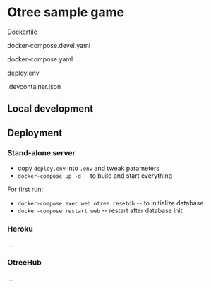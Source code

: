 # Otree sample game


Dockerfile

docker-compose.devel.yaml

docker-compose.yaml

deploy.env

.devcontainer.json


## Local development


## Deployment

### Stand-alone server

- copy `deploy.env` into `.env` and tweak parameters
- `docker-compose up -d` -- to build and start everything

For first run:
- `docker-compose exec web otree resetdb` -- to initialize database
- `docker-compose restart web` -- restart after database init


### Heroku

...

### OtreeHub

...
